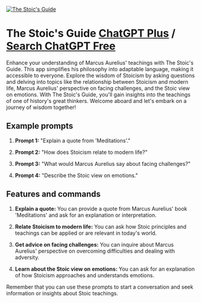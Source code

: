 
[![The Stoic's Guide](https://files.oaiusercontent.com/file-J0F6vXBqjpd7x0qc7jKKpOPh?se=2123-10-17T21%3A55%3A05Z&sp=r&sv=2021-08-06&sr=b&rscc=max-age%3D31536000%2C%20immutable&rscd=attachment%3B%20filename%3Dde394103-5190-471a-90f6-680ac4dc62b3.png&sig=OYg5ihw6T7mKFVk9HvJKFZR0BIh7zRRr0mHLtJ78keM%3D)](https://chat.openai.com/g/g-jIhf3YIMw-the-stoic-s-guide)

# The Stoic's Guide [ChatGPT Plus](https://chat.openai.com/g/g-jIhf3YIMw-the-stoic-s-guide) / [Search ChatGPT Free](https://gptcall.net/index.html#/?search=The%20Stoic's%20Guide)

Enhance your understanding of Marcus Aurelius' teachings with The Stoic's Guide. This app simplifies his philosophy into adaptable language, making it accessible to everyone. Explore the wisdom of Stoicism by asking questions and delving into topics like the relationship between Stoicism and modern life, Marcus Aurelius' perspective on facing challenges, and the Stoic view on emotions. With The Stoic's Guide, you'll gain insights into the teachings of one of history's great thinkers. Welcome aboard and let's embark on a journey of wisdom together!

## Example prompts

1. **Prompt 1:** "Explain a quote from 'Meditations'."

2. **Prompt 2:** "How does Stoicism relate to modern life?"

3. **Prompt 3:** "What would Marcus Aurelius say about facing challenges?"

4. **Prompt 4:** "Describe the Stoic view on emotions."

## Features and commands

1. **Explain a quote:** You can provide a quote from Marcus Aurelius' book 'Meditations' and ask for an explanation or interpretation.

2. **Relate Stoicism to modern life:** You can ask how Stoic principles and teachings can be applied or are relevant in today's world.

3. **Get advice on facing challenges:** You can inquire about Marcus Aurelius' perspective on overcoming difficulties and dealing with adversity.

4. **Learn about the Stoic view on emotions:** You can ask for an explanation of how Stoicism approaches and understands emotions.

Remember that you can use these prompts to start a conversation and seek information or insights about Stoic teachings.


